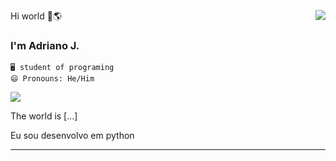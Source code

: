 Hi world 👋🌎
<img align='right' src="https://github-readme-stats.vercel.app/api?username=sudoshift&show_icons=true&locale=en">

### I'm Adriano J.

    🖥️ student of programing 
    😄 Pronouns: He/Him
<img src="https://img.shields.io/static/v1?label=Overview&message=SudoShift&color=f8efd4&style=for-the-badge&logo=GitHub">

<p>
The world is [...]

<p align="left">
Eu sou desenvolvo em python
</p>  

</p>
<hr>
